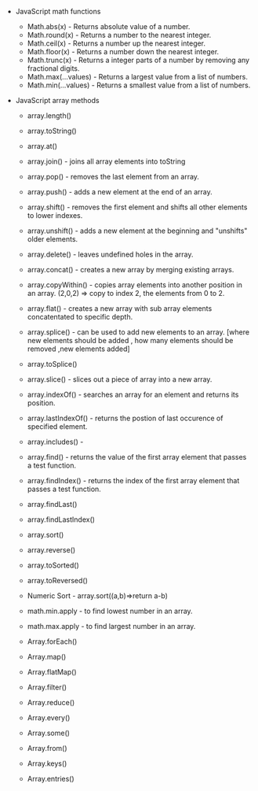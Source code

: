 - JavaScript math functions

    - Math.abs(x)     - Returns absolute value of a number.
    - Math.round(x)   - Returns a number to the nearest integer.
    - Math.ceil(x)    - Returns a number up the nearest integer.
    - Math.floor(x)   - Returns a number down the nearest integer.
    - Math.trunc(x)   - Returns a integer parts of a number by removing any fractional digits.
    - Math.max(...values) - Returns a largest value from a list of numbers.
    - Math.min(...values) - Returns a smallest value from a list of numbers.

 - JavaScript array methods

      - array.length()
      - array.toString()
      - array.at()
      - array.join()       - joins all array elements into toString
      
      - array.pop()        - removes the last element from an array.
      - array.push()       - adds a new element at the end of an array.
      - array.shift()      - removes the first element and shifts all other elements to lower indexes.
      - array.unshift()    - adds a new element at the beginning and "unshifts" older elements.

      - array.delete()     - leaves undefined holes in the array.
      - array.concat()     - creates a new array by merging existing arrays.

      - array.copyWithin()  - copies array elements into another position in an array. (2,0,2) => copy to index 2, the elements from 0 to 2.
      - array.flat()        - creates a new array with sub array elements concatentated to specific depth.


      - array.splice()      - can be used to add new elements to an array. [where new elements should be added , how many elements should be removed ,new elements added]
      - array.toSplice()
      - array.slice()       - slices out a piece of array into a new array.



      - array.indexOf()     - searches an array for an element and returns its position.
      - array.lastIndexOf() - returns the postion of last occurence of specified element.
      - array.includes()    - 
      - array.find()        - returns the value of the first array element that passes a test function.
      - array.findIndex()   - returns the index of the first array element that passes a test function.
      - array.findLast()
      - array.findLastIndex()


      - array.sort()
      - array.reverse()
      - array.toSorted()
      - array.toReversed()

      - Numeric Sort       - array.sort((a,b)=>return a-b)


      - math.min.apply     - to find lowest number in an array.
      - math.max.apply     - to find largest number in an array.



      - Array.forEach()
      - Array.map()
      - Array.flatMap()
      - Array.filter()
      - Array.reduce()
      - Array.every()
      - Array.some()
      - Array.from()
      - Array.keys()
      - Array.entries()


